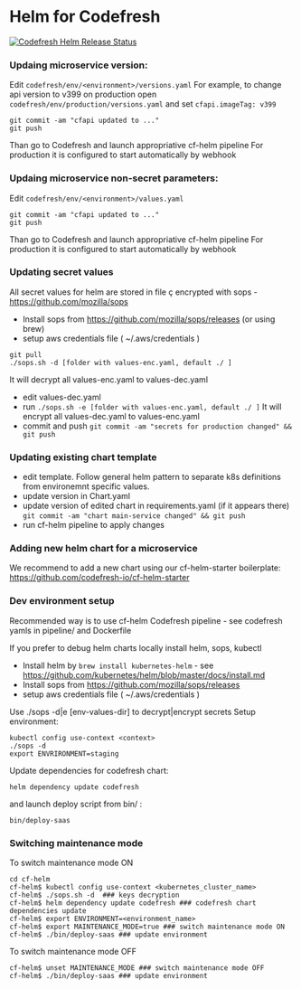 # Helm for Codefresh

[![Codefresh Helm Release Status]( https://g.codefresh.io/api/badges/release?type=cf-1&key=eyJhbGciOiJIUzI1NiJ9.NTY3MmQ4ZGViNjcyNGI2ZTM1OWFkZjYy.AN2wExsAsq7FseTbVxxWls8muNx_bBUnQWQVS8IgDTI&selector=cf-prod@codefresh-production&name=production&tillerNamespace=kube-system)]( https://g.codefresh.io/helm/releases/cf-prod@codefresh-production/kube-system/production/services)


### Updaing microservice version:
Edit `codefresh/env/<environment>/versions.yaml`
For example, to change api version to v399 on production open `codefresh/env/production/versions.yaml`
and set `cfapi.imageTag: v399`
```
git commit -am "cfapi updated to ..."
git push
```
Than go to Codefresh and launch appropriative cf-helm pipeline
For production it is configured to start automatically by webhook

### Updaing microservice non-secret parameters:
Edit `codefresh/env/<environment>/values.yaml`
```
git commit -am "cfapi updated to ..."
git push
```
Than go to Codefresh and launch appropriative cf-helm pipeline
For production it is configured to start automatically by webhook

### Updating secret values
All secret values for helm are stored in file ç encrypted with sops - https://github.com/mozilla/sops  

* Install sops from https://github.com/mozilla/sops/releases (or using brew)
* setup aws credentials file ( ~/.aws/credentials )
```
git pull
./sops.sh -d [folder with values-enc.yaml, default ./ ]
```
It will decrypt all values-enc.yaml to values-dec.yaml
* edit values-dec.yaml
* run `./sops.sh -e [folder with values-enc.yaml, default ./ ]`
  It will encrypt all values-dec.yaml to values-enc.yaml
* commit and push
  `git commit -am "secrets for production changed" && git push`

### Updating existing chart template
* edit template. Follow general helm pattern to separate k8s definitions from environemnt specific values. 
* update version in Chart.yaml
* update version of edited chart in requirements.yaml (if it appears there)
`git commit -am "chart main-service changed" && git push`
* run cf-helm pipeline to apply changes
  
### Adding new helm chart for a microservice
We recommend to add a new chart using our cf-helm-starter boilerplate: 
https://github.com/codefresh-io/cf-helm-starter  
  
### Dev environment setup
Recommended way is to use cf-helm Codefresh pipeline - see codefresh yamls in pipeline/ and Dockerfile

If you prefer to debug helm charts locally install helm, sops, kubectl 
* Install helm by `brew install kubernetes-helm` - see https://github.com/kubernetes/helm/blob/master/docs/install.md
* Install sops from https://github.com/mozilla/sops/releases
* setup aws credentials file ( ~/.aws/credentials )

Use ./sops -d|e [env-values-dir] to decrypt|encrypt secrets
Setup environment:
```
kubectl config use-context <context>
./sops -d
export ENVRIRONMENT=staging
```
Update dependencies for codefresh chart:
```
helm dependency update codefresh
```
and launch deploy script from bin/ :
```
bin/deploy-saas
```
### Switching maintenance mode
To switch maintenance mode ON
```
cd cf-helm
cf-helm$ kubectl config use-context <kubernetes_cluster_name>
cf-helm$ ./sops.sh -d  ### keys decryption 
cf-helm$ helm dependency update codefresh ### codefresh chart dependencies update
cf-helm$ export ENVIRONMENT=<environment_name> 
cf-helm$ export MAINTENANCE_MODE=true ### switch maintenance mode ON
cf-helm$ ./bin/deploy-saas ### update environment
```
To switch maintenance mode OFF
```
cf-helm$ unset MAINTENANCE_MODE ### switch maintenance mode OFF
cf-helm$ ./bin/deploy-saas ### update environment
```

